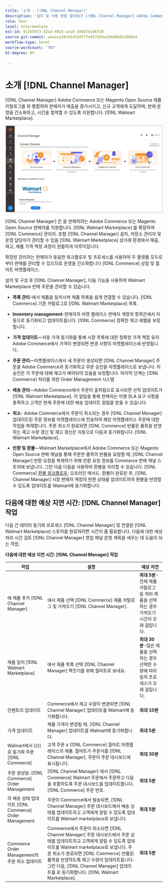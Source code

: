 ```yaml
---
title: '소개 - [!DNL Channel Manager]'
description: '설치 및 사용 방법 알아보기 [!DNL Channel Manager] Adobe Commerce 및 Magento Open Source 스토어를 Walmart Marketplace와 통합하고 판매 채널을 만들어 상거래 관리자로부터 시장 목록, 가격, 인벤토리 및 판매를 원활하게 관리할 수 있습니다.'
role: User
level: Intermediate
exl-id: 91265973-d2ad-4925-aa10-260d7e186f20
source-git-commit: aeeaca20cb54528f77e457d54a194d6603c08654
workflow-type: tm+mt
source-wordcount: '707'
ht-degree: 0%

---
```



# 소개 [!DNL Channel Manager]

[!DNL Channel Manager] Adobe Commerce 또는 Magento Open Source 제품 카탈로그를 와 통합하여 판매자가 매출을 증가시키고, 신규 고객에게 도달하며, 판매 운영을 간소화하고, 시간을 절약할 수 있도록 지원합니다. [!DNL Walmart Marketplace].

![[!DNL Channel Manager] 확장 관리자 보기](assets/channel-manager-home.png)

[!DNL Channel Manager] 은 을 판매하려는 Adobe Commerce 또는 Magento Open Source 판매자를 지원합니다. [!DNL Walmart Marketplace] 를 확장하여 [!DNL Commerce] 관리자. 포함 [!DNL Channel Manager] 설치, 저장소 관리자 및 운영 담당자가 관리할 수 있음 [!DNL Walmart Marketplace] 상거래 환경에서 매출, 재고, 제품 가격 책정 과정이 원활하게 이루어집니다.

확장된 관리자는 판매자가 동일한 워크플로우 및 프로세스를 사용하여 두 플랫폼 모두로부터 판매를 관리할 수 있으므로 운영을 간소화합니다 [!DNL Commerce] 상점 및 월마트 마켓플레이스.

설치 및 구성 후 [!DNL Channel Manager], 다음 기능을 사용하여 Walmart Marketplace 판매 주문을 관리할 수 있습니다.

* **목록 관리**-에서 제품을 일치시켜 제품 목록을 쉽게 연결할 수 있습니다. [!DNL Commerce] 기존 카탈로그로 [!DNL Walmart Marketplace] 목록.

* **Inventory management**-판매자의 마켓 플레이스 판매자 계정의 항목은에서 자동으로 동기화되고 업데이트됩니다. [!DNL Commerce] 정확한 재고 레벨을 보장합니다.

* **가격 업데이트**—자동 가격 동기화를 통해 시장 목록에 대한 정확한 가격 책정 유지 Adobe Commerce에서 가격이 변경되면 변경 사항이 마켓플레이스에 반영됩니다.

* **주문 관리**—마켓플레이스에서 새 주문이 생성되면 [!DNL Channel Manager] 주문을 Adobe Commerce과 동기화하고 주문 승인을 마켓플레이스로 보냅니다. 이 승인은 각 주문에 대해 재고가 예약되어 있음을 보장합니다. 마지막 단계는 [!DNL Commerce] 처리를 위한 Order Management 시스템

* **배송 관리**—Adobe Commerce에서 주문이 출하됨으로 표시되면 선적 업데이트가 [!DNL Walmart Marketplace]. 이 알림을 통해 판매자는 이행 SLA 요구 사항을 충족하고 고객은 현재 주문에 대한 배송 업데이트 알림을 받을 수 있습니다.

* **취소**- Adobe Commerce에서 주문이 취소되는 경우 [!DNL Channel Manager] 업데이트된 주문 정보를 마켓플레이스에 전송하여 해당 마켓플레이스 주문에 대한 작업을 복제합니다. 주문 취소가 완료되면 [!DNL Commerce] 반품된 품목을 반영하는 재고 수량 갱신 및 재고 갱신은 자동으로 다음과 동기화됩니다. [!DNL Walmart Marketplace].

* **반환 및 환불**—Walmart Marketplace에서 Adobe Commerce 또는 Magento Open Source 판매 채널을 통해 주문한 품목의 반품을 요청할 때, [!DNL Channel Manager] 반환 요청을 복제하기 위해 반환 요청 정보를 Commerce 판매 채널 스토어에 보냅니다. 그런 다음 다음을 사용하여 환불을 처리할 수 있습니다. [!DNL Commerce] [환불 워크플로우](https://docs.magento.com/user-guide/sales/credit-memos.html#refund-workflow), 오프라인 메서드. 환불이 완료된 후, [!DNL Channel Manager] 시장 판매자 계정의 반환 상태를 업데이트하여 환불을 반영할 수 있도록 업데이트를 Walmart에 동기화합니다.

## 다음에 대한 예상 지연 시간: [!DNL Channel Manager] 작업

다음 간 데이터 동기화 프로세스 [!DNL Channel Manager] 및 연결된 [!DNL Walmart Marketplace] 스토어를 완료하려면 시간이 좀 필요합니다. 다음에 대한 예상 처리 시간 검토 [!DNL Channel Manager] 영업 채널 운영 계획을 세우는 데 도움이 되는 작업.

**다음에 대한 예상 지연 시간: [!DNL Channel Manager] 작업**

| **작업** | **설명** | **예상 지연** |
|------------------------------------------------------------|--------------------------------------------------------------------------------------------------------------------------------------------------------------------------------------------------------------------------------------------------------------------------------------------------------------------------------------------------------------------------------------------------|------------------------------------------------------------------------------------------------------------------------------|
| 에 제품 추가 [!DNL Channel Manager] | 에서 제품 선택 [!DNL Commerce] 제품 카탈로그 및 가져오기 [!DNL Channel Manager]. | **최대 5분**-전체 제품 카탈로그 등 여러 제품을 선택하는 경우 가져오기 시간이 오래 걸립니다. |
| 제품 일치 [!DNL Walmart Marketplace] | 에서 제품 목록 선택 [!DNL Channel Manager] 짝짓기를 위해 월마트로 보내요. | **최대 30분**-많은 제품을 선택하는 경우 선택한 수량에 따라 일치 프로세스가 오래 걸립니다. |
| 인벤토리 업데이트 | Commerce에서 재고 수량이 변경되면 [!DNL Channel Manager] 업데이트를 Walmart에 동기화합니다. | **최대 10분** |
| 가격 업데이트 | 제품 가격이 변경될 때, [!DNL Channel Manager] 업데이트를 Walmart에 동기화합니다. | **최대 5분** |
| Walmart에서 (으)로 동기화 주문 [!DNL Commerce] | 고객 주문 a [!DNL Commerce] 월마트 마켓플레이스의 제품. 월마트가 주문서를 [!DNL Channel Manager]. 주문이 주문 대시보드에 표시됩니다. | **최대 30분** |
| 주문 생성일: [!DNL Commerce] Order Management | [!DNL Channel Manager] 에서 [!DNL Commerce] Walmart 주문에서 주문하고 다음을 포함하도록 주문 대시보드를 업데이트합니다. [!DNL Commerce] 주문 번호. | **최대 5분** |
| 의 배송 상태 업데이트 [!DNL Commerce] Order Management | 주문이 Commerce에서 발송되면, [!DNL Channel Manager] 주문 대시보드에서 배송 상태를 업데이트하고 고객에게 알릴 수 있도록 업데이트를 Walmart marketplace로 보냅니다. | **최대 5분** |
| Commerce Order Management의 주문 취소 업데이트 | Commerce에서 주문이 취소되면 [!DNL Channel Manager] 주문 대시보드에서 주문 상태를 업데이트하고 고객에게 알릴 수 있도록 업데이트를 Walmart marketplace로 보냅니다. 주문 취소가 완료되면 [!DNL Commerce] 반품된 품목을 반영하도록 재고 수량이 업데이트됩니다. 그런 다음, [!DNL Channel Manager] 업데이트를 로 동기화합니다. [!DNL Walmart Marketplace]. | **최대 5분** |


